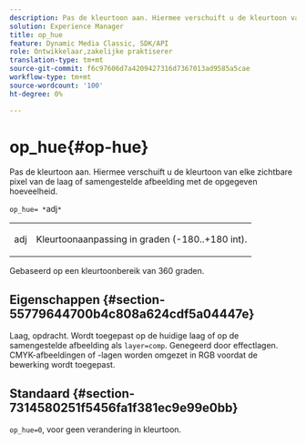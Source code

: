 ```yaml
---
description: Pas de kleurtoon aan. Hiermee verschuift u de kleurtoon van elke zichtbare pixel van de laag of samengestelde afbeelding met de opgegeven hoeveelheid.
solution: Experience Manager
title: op_hue
feature: Dynamic Media Classic, SDK/API
role: Ontwikkelaar,zakelijke praktiserer
translation-type: tm+mt
source-git-commit: f6c97606d7a4209427316d7367013ad9585a5cae
workflow-type: tm+mt
source-wordcount: '100'
ht-degree: 0%

---
```



# op_hue{#op-hue}

Pas de kleurtoon aan. Hiermee verschuift u de kleurtoon van elke zichtbare pixel van de laag of samengestelde afbeelding met de opgegeven hoeveelheid.

`op_hue= *`adj`*`

<table id="simpletable_7DC7ABA384664BDDAA65B8DEEF7859A8"> 
 <tr class="strow"> 
  <td class="stentry"> <p><span class="varname"> adj</span> </p> </td> 
  <td class="stentry"> <p>Kleurtoonaanpassing in graden (-180..+180 int). </p></td> 
 </tr> 
</table>

Gebaseerd op een kleurtoonbereik van 360 graden.

## Eigenschappen {#section-55779644700b4c808a624cdf5a04447e}

Laag, opdracht. Wordt toegepast op de huidige laag of op de samengestelde afbeelding als `layer=comp`. Genegeerd door effectlagen. CMYK-afbeeldingen of -lagen worden omgezet in RGB voordat de bewerking wordt toegepast.

## Standaard {#section-7314580251f5456fa1f381ec9e99e0bb}

`op_hue=0`, voor geen verandering in kleurtoon.
